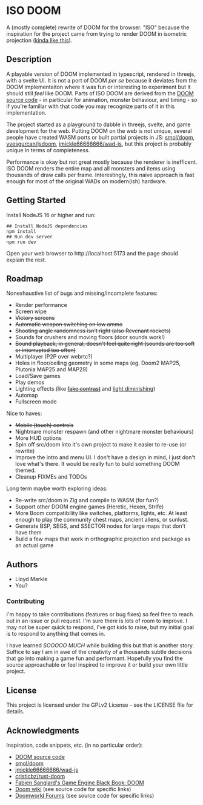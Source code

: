 # ISO DOOM

A (mostly complete) rewrite of DOOM for the browser. "ISO" because the inspiration for the project came from trying to render DOOM in isometric projection ([kinda like this](https://www.doomworld.com/forum/topic/126329-top-down-isometric-view-from-a-wad-file/)).

## Description

A playable version of DOOM implemented in typescript, rendered in threejs, with a svelte UI. It is not a port of DOOM _per se_ because it deviates from the DOOM implementaiton where it was fun or interesting to experiment but it should still _feel_ like DOOM. Parts of ISO DOOM are derived from the [DOOM source code](https://github.com/id-Software/DOOM) - in particular for animation, monster behaviour, and timing - so if you're familiar with that code you may recognize parts of it in this implementation.

The project started as a playground to dabble in threejs, svelte, and game development for the web. Putting DOOM on the web is not unique, several people have created WASM ports or built partial projects in JS: [smol/doom](https://github.com/smol/doom), [yvesgurcan/jsdoom](https://github.com/yvesgurcan/jsdoom), [jmickle66666666/wad-js](https://github.com/jmickle66666666/wad-js), but this project is probably unique in terms of completeness.

Performance is okay but not great mostly because the renderer is inefficent. ISO DOOM renders the entire map and all monsters and items using thousands of draw calls per frame. Interestingly, this naive approach is fast enough for most of the original WADs on modern(ish) hardware.

## Getting Started

Install NodeJS 16 or higher and run:
```
## Install NodeJS dependencies
npm install
## Run dev server
npm run dev
```
Open your web browser to http://localhost:5173 and the page should explain the rest.

## Roadmap

Nonexhaustive list of bugs and missing/incomplete features:

* Render performance
* Screen wipe
* ~~Victory screens~~
* ~~Automatic weapon switching on low ammo~~
* ~~Shooting angle randomness isn't right (also Revenant rockets)~~
* Sounds for crushers and moving floors (door sounds work!)
* ~~Sound playback, in general, doesn't feel quite right (sounds are too soft or interrupted too often)~~
* Multiplayer (P2P over webrtc?)
* Holes in floor/ceiling geometry in some maps (eg. Doom2 MAP25, Plutonia MAP25 and MAP29)
* Load/Save games
* Play demos
* Lighting effects (like ~~[fake contrast](https://doomwiki.org/wiki/Fake_contrast)~~ and [light diminishing](https://doomwiki.org/wiki/Light_diminishing))
* Automap
* Fullscreen mode

Nice to haves:

* ~~Mobile (touch) controls~~
* Nightmare monster respawn (and other nightmare monster behaviours)
* More HUD options
* Spin off src/doom into it's own project to make it easier to re-use (or rewrite)
* Improve the intro and menu UI. I don't have a design in mind, I just don't love what's there. It would be really fun to build something DOOM themed.
* Cleanup FIXMEs and TODOs

Long term maybe worth exploring ideas:

* Re-write src/doom in Zig and compile to WASM (for fun?)
* Support other DOOM engine games (Heretic, Hexen, Strife)
* More Boom compatibility like switches, platforms, lights, etc. At least enough to play the community chest maps, ancient aliens, or sunlust.
* Generate BSP, SEGS, and SSECTOR nodes for large maps that don't have them
* Build a few maps that work in orthographic projection and package as an actual game

## Authors

* Lloyd Markle
* You?

### Contributing
I'm happy to take contributions (features or bug fixes) so feel free to reach out in an issue or pull request. I'm sure there is lots of room to improve. I may not be super quick to respond, I've got kids to raise, but my initial goal is to respond to anything that comes in.

I have learned _SOOOOO MUCH_ while building this but that is another story. Suffice to say I am in awe of the creativity of a thousands subtle decisions that go into making a game fun and performant. Hopefully you find the source approachable or feel inspired to improve it or build your own little project.

## License

This project is licensed under the GPLv2 License - see the LICENSE file for details.

## Acknowledgments

Inspiration, code snippets, etc. (in no particular order):

* [DOOM source code](https://github.com/id-Software/DOOM)
* [smol/doom](https://github.com/smol/doom)
* [jmickle66666666/wad-js](https://github.com/jmickle66666666/wad-js)
* [cristicbz/rust-doom](https://github.com/cristicbz/rust-doom)
* [Fabien Sanglard's Game Engine Black Book: DOOM](https://fabiensanglard.net/gebbdoom/)
* [Doom wiki](https://doomwiki.org/) (see source code for specific links)
* [Doomworld Forums](https://www.doomworld.com/forum/) (see source code for specific links)